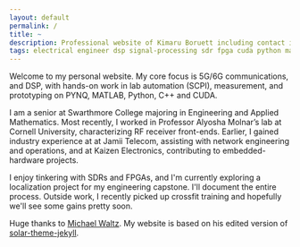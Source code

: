 ```yaml
---
layout: default
permalink: /
title: ~
description: Professional website of Kimaru Boruett including contact information, skills, and blog posts
tags: electrical engineer dsp signal-processing sdr fpga cuda python matlab c++ scpi telecom 5G
---
```


Welcome to my personal website. My core focus is 5G/6G communications, and DSP, with hands-on work in lab automation (SCPI), measurement, and prototyping on PYNQ, MATLAB, Python, C++ and CUDA.

I am a senior at Swarthmore College majoring in Engineering and Applied Mathematics. Most recently, I worked in Professor Alyosha Molnar’s lab at Cornell University, characterizing RF receiver front-ends. Earlier, I gained industry experience at at Jamii Telecom, assisting with network engineering and operations, and at Kaizen Electronics, contributing to embedded-hardware projects.

I enjoy tinkering with SDRs and FPGAs, and I'm currently exploring a localization project for my engineering capstone. I'll document the entire process. Outside work, I recently picked up crossfit training and hopefully we'll see some gains pretty soon.

Huge thanks to [Michael Waltz](https://x.com/junocake). My website is based on his edited version of [solar-theme-jekyll](https://github.com/mattvh/solar-theme-jekyll).
